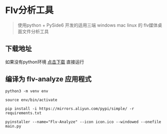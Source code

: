 # Flv分析工具

> 使用python + PySide6 开发的适用三端 windows mac linux 的 flv媒体桌面文件分析工具

## 下载地址

如果没有python环境 [点击下载](https://github.com/penndev/flv-analyze/releases) 直接运行

## 编译为 flv-analyze 应用程式

```shell
python3 -m venv env

source env/bin/activate

pip install -i https://mirrors.aliyun.com/pypi/simple/ -r requirements.txt

pyinstaller --name="Flv-Analyze" --icon icon.ico --windowed --onefile main.py
```
